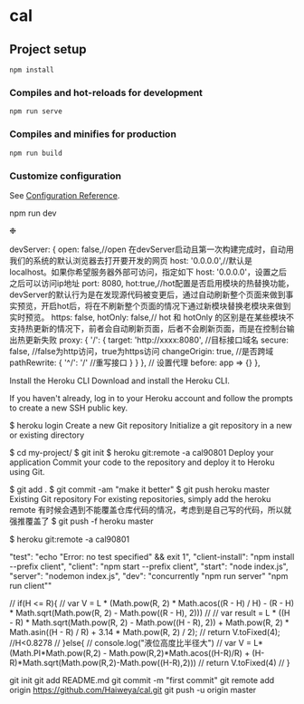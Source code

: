 # cal

## Project setup
```
npm install
```

### Compiles and hot-reloads for development
```
npm run serve
```

### Compiles and minifies for production
```
npm run build
```

### Customize configuration
See [Configuration Reference](https://cli.vuejs.org/config/).



<!-- 实现前后端连载 在 calculate 主文件目录下，输入命令，同时启动前后端 -->

npm run dev 

❉


devServer: {
open: false,//open 在devServer启动且第一次构建完成时，自动用我们的系统的默认浏览器去打开要开发的网页
host: '0.0.0.0',//默认是 localhost。如果你希望服务器外部可访问，指定如下 host: '0.0.0.0'，设置之后之后可以访问ip地址
port: 8080,
hot:true,//hot配置是否启用模块的热替换功能，devServer的默认行为是在发现源代码被变更后，通过自动刷新整个页面来做到事实预览，开启hot后，将在不刷新整个页面的情况下通过新模块替换老模块来做到实时预览。
https: false,
hotOnly: false,// hot 和 hotOnly 的区别是在某些模块不支持热更新的情况下，前者会自动刷新页面，后者不会刷新页面，而是在控制台输出热更新失败
proxy: {
'/': {
target: 'http://xxxx:8080', //目标接口域名
secure: false, //false为http访问，true为https访问
changeOrigin: true, //是否跨域
pathRewrite: {
'^/': '/' //重写接口
}
}
}, // 设置代理
before: app => {}
},


Install the Heroku CLI
Download and install the Heroku CLI.

If you haven't already, log in to your Heroku account and follow the prompts to create a new SSH public key.

$ heroku login
Create a new Git repository
Initialize a git repository in a new or existing directory

$ cd my-project/
$ git init
$ heroku git:remote -a cal90801
Deploy your application
Commit your code to the repository and deploy it to Heroku using Git.

$ git add .
$ git commit -am "make it better"
$ git push heroku master
Existing Git repository
For existing repositories, simply add the heroku remote
有时候会遇到不能覆盖仓库代码的情况，考虑到是自己写的代码，所以就强推覆盖了
$ git push -f heroku master

$ heroku git:remote -a cal90801


"test": "echo \"Error: no test specified\" && exit 1",
    "client-install": "npm install --prefix client",
    "client": "npm start --prefix client",
    "start": "node index.js",
    "server": "nodemon index.js",
    "dev": "concurrently \"npm run server\" \"npm run client\""


// if(H <= R){
          //   var V = L * (Math.pow(R, 2) * Math.acos((R - H) / H) - (R - H) * Math.sqrt(Math.pow(R, 2) - Math.pow((R - H), 2)))
          //   // var result = L * ((H - R) * Math.sqrt(Math.pow(R, 2) - Math.pow((H - R), 2)) + Math.pow(R, 2) * Math.asin((H - R) / R) + 3.14 * Math.pow(R, 2) / 2);
          //   return V.toFixed(4);  //H<0.8278
          // }else{
          //   console.log("液位高度比半径大")
          //   var V = L*(Math.PI*Math.pow(R,2) - Math.pow(R,2)*Math.acos((H-R)/R) + (H-R)*Math.sqrt(Math.pow(R,2)-Math.pow((H-R),2)))
          //   return V.toFixed(4)
          // }   


git init
git add README.md
git commit -m "first commit"
git remote add origin https://github.com/Haiweya/cal.git
git push -u origin master